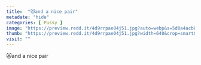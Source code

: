 ```yaml
---
title:  "😻and a nice pair"
metadate: "hide"
categories: [ Pussy ]
image: "https://preview.redd.it/4d9rrpae04j51.jpg?auto=webp&s=5d0a4acb87aed3914b17dbbb091fa13fdf87d0ab"
thumb: "https://preview.redd.it/4d9rrpae04j51.jpg?width=640&crop=smart&auto=webp&s=001f1cfbb65ef2db8d06945b27c429743966f900"
visit: ""
---
```

😻and a nice pair
